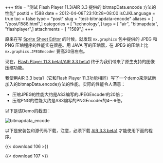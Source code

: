 +++
title = "测试 Flash Player 11.3/AIR 3.3 提供的 bitmapData.encode 方法的性能"
postid = 1588
date = 2012-04-08T23:10:28+08:00
isCJKLanguage = true
toc = false
type = "post"
slug = "test-bitmapdata-encode"
aliases = [ "/post/1588.html",]
categories = [ "technology",]
tags = [ "air", "bitmapdata", "flashplayer",]
attachments = [ "1589",]
+++


原来在写 [Sprite Sheet Editor](https://blog.zengrong.net/spritesheeteditor/) 的时候，就发现 `mx.graphics` 包中提供的 JPEG 和 PNG 压缩程序的性能实在很差。用 JAVA 写的压缩器，在 JPEG 的压缩上比 `mx.graphics.JPEGEncoder` 要高20倍左右。

现在，[Flash Player 11.3 beta1/AIR 3.3 beta1](http://labs.adobe.com/technologies/flashplatformruntimes/) 终于为我们带来了原生支持的图像压缩功能。<!--more-->

我使用AIR 3.3 beta1（它和Flash Player 11.3功能相同）写了一个demo来测试新加入的bitmapData.encode方法的性能。实际的性能令人满意：

-   压缩JPEG的性能大约是AS3编写的JPEGEncoder的20倍；
-   压缩PNG的性能大约是AS3编写的PNGEncoder的4～6倍。

以下是该Demo的截图：

![](/uploads/2012/04/bitmapdata_encode.png "bitmapdata_encode")

以下是安装包和源代码下载，注意，必须下载 [AIR 3.3 beta1](http://labs.adobe.com/downloads/air3-3.html) 才能使用下面的程序。

{{< download 106 >}}

{{< download 107 >}}

